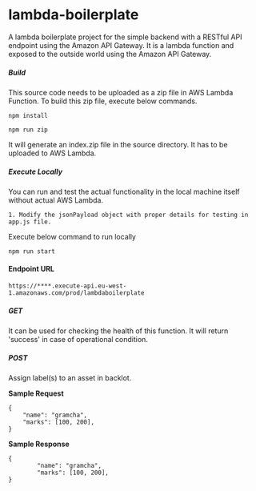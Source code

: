 # lambda-boilerplate
A lambda boilerplate project for the simple backend with a RESTful API endpoint using the Amazon API Gateway.
It is a lambda function and exposed to the outside world using the Amazon API Gateway. 


##### Build
This source code needs to be uploaded as a zip file in AWS Lambda Function. To build this zip file, execute below commands.

    npm install

    npm run zip

It will generate an index.zip file in the source directory. It has to be uploaded to AWS Lambda.

##### Execute Locally
You can run and test the actual functionality in the local machine itself without actual AWS Lambda.
    
    1. Modify the jsonPayload object with proper details for testing in app.js file.

Execute below command to run locally

    npm run start


#### Endpoint URL

    https://****.execute-api.eu-west-1.amazonaws.com/prod/lambdaboilerplate

##### GET
It can be used for checking the health of this function. It will return 'success' in case of operational condition.
    
##### POST
Assign label(s) to an asset in backlot.
     
**Sample Request**

    {
        "name": "gramcha",
        "marks": [100, 200],
    }
        
**Sample Response**
    
    {
            "name": "gramcha",
            "marks": [100, 200],
    }